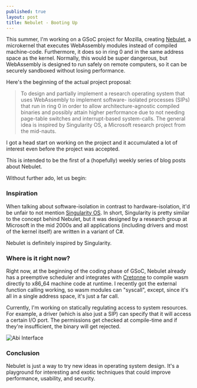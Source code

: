 ```yaml
---
published: true
layout: post
title: Nebulet - Booting Up
---
```


This summer, I'm working on a GSoC project for Mozilla, creating [Nebulet](https://github.com/nebulet/nebulet), a microkernel that executes WebAssembly modules instead of compiled machine-code. Furthermore, it does so in ring 0 and in the same address space as the kernel. Normally, this would be super dangerous, but WebAssembly is designed to run safely on remote computers, so it can be securely sandboxed without losing performance.

Here's the beginning of the actual project proposal:

> To design and partially implement a research operating system that uses WebAssembly to implement software- isolated processes (SIPs) that run in ring 0 in order to allow architecture-agnostic compiled binaries and possibly attain higher performance due to not needing page-table switches and interrupt-based system-calls. The general idea is inspired by Singularity OS, a Microsoft research project from the mid-nauts.

I got a head start on working on the project and it accumulated a lot of interest even before the project was accepted.

This is intended to be the first of a (hopefully) weekly series of blog posts about Nebulet.

Without further ado, let us begin:

### Inspiration

When talking about software-isolation in contrast to hardware-isolation, it'd be unfair to not mention [Singularity OS](https://en.wikipedia.org/wiki/Singularity_(operating_system)). In short, Singularity is pretty similar to the concept behind Nebulet, but it was designed by a research group at Microsoft in the mid 2000s and all applications (including drivers and most of the kernel itself) are written in a variant of C#.

Nebulet is definitely inspired by Singularity.

### Where is it right now?

Right now, at the beginning of the coding phase of GSoC, Nebulet already has a preemptive scheduler and integrates with [Cretonne](https://github.com/cretonne/cretonne) to compile wasm directly to x86_64 machine code at runtime. I recently got the external function calling working, so wasm modules can "syscall", except, since it's all in a single address space, it's just a far call.

Currently, I'm working on statically regulating access to system resources. For example, a driver (which is also just a SIP) can specify that it will access a certain I/O port. The permissions get checked at compile-time and if they're insufficient, the binary will get rejected.

![Abi Interface]({{site.baseurl}}/images/wasm_abi_interface.png)

### Conclusion

Nebulet is just a way to try new ideas in operating system design. It's a playground for interesting and exotic techniques that could improve performance, usability, and security.
